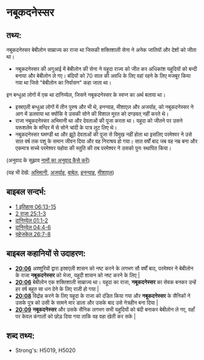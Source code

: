 # नबूकदनेस्सर #

## तथ्य: ##

नबूकदनेस्सर बेबीलोन साम्राज्य का राजा था जिसकी शक्तिशाली सेना ने अनेक जातियों और देशों को जीता था।

* नबूकदनेस्सर की अगुआई में बेबीलोन की सेना ने यहूदा राज्य को जीत कर अधिकांश यहूदियों को बन्दी बनाया और बेबीलोन ले गए। बंदियों को 70 साल की अवधि के लिए वहां रहने के लिए मजबूर किया गया था जिसे "बेबीलोन का निर्वासन" कहा जाता था।

इन बन्धुआ लोगों में एक था दानिय्येल, जिसने नबूकदनेस्सर के स्वप्न का अर्थ बताया था।

* इस्राएली बन्धुआ लोगों में तीन पुरुष और भी थे, हनन्याह, मीशाएल और अजर्याह, को नबूकदनेस्सर ने आग में डलवाया था क्योंकि वे उसकी सोने की विशाल मूरत को दण्डवत् नहीं करते थे।
* राजा नबूकदनेस्सर अभिमानी था और देवताओं की पूजा करता था। यहूदा को जीतने पर उसने यरूशलेम के मन्दिर में से सोने चांदी के पात्र लूट लिए थे।
* नबूकदनेस्सर घमण्डी था और झूठे देवताओं की पूजा से विमुख नहीं होता था इसलिए परमेश्वर ने उसे सात वर्ष तक पशु के समान जीवन दिया और वह निराश्रय हो गया। सात वर्षों बाद जब वह नम्र बना और एकमात्र सच्चे परमेश्वर यहोवा की स्तुति की तब परमेश्वर ने उसको पुनः स्थापित किया।

(अनुवाद के सुझाव [नामों का अनुवाद कैसे करें](rc://hi/ta/man/translate/translate-names))

(यह भी देखें: [अभिमानी](../other/arrogant.md), [अजर्याह](../names/azariah.md), [बाबेल](../names/babylon.md), [हनन्याह](../names/hananiah.md), [मीशाएल](../names/mishael.md))

## बाइबल सन्दर्भ: ##

* [1 इतिहास 06:13-15](rc://hi/tn/help/1ch/06/13)
* [2 राजा 25:1-3](rc://hi/tn/help/2ki/25/01)
* [दानिय्येल 01:1-2](rc://hi/tn/help/dan/01/01)
* [दानिय्येल 04:4-6](rc://hi/tn/help/dan/04/04)
* [यहेजकेल 26:7-8](rc://hi/tn/help/ezk/26/07)

## बाइबल कहानियों से उदाहरण: ##

* __[20:06](rc://hi/tn/help/obs/20/06)__ अश्शूरियों द्वारा इस्राएली शासन को नष्ट करने के लगभग सौ वर्षों बाद, परमेश्वर ने बेबीलोन के राजा __नबूकदनेस्सर__ को भेजा, यहूदी शासन को नष्ट करने के लिए | 
* __[20:06](rc://hi/tn/help/obs/20/06)__ बेबीलोन एक शक्तिशाली साम्राज्य था। यहूदा का राजा, __नबूकदनेस्सर__ का सेवक बनकर उन्हें हर वर्ष बहुत सा धन देने के लिए राज़ी हो गया |
* __[20:08](rc://hi/tn/help/obs/20/08)__  विद्रोह करने के लिए यहूदा के राजा को दंडित किया गया और __नबूकदनेस्सर__ के सैनिकों ने उसके पुत्र को उसी के सामने मार डाला और उसके बाद उसे नेत्रहीन बना दिया |
* __[20:09](rc://hi/tn/help/obs/20/09)__ __नबूकदनेस्सर__ और उसके सैनिक लगभग सभी यहूदियों को बंदी बनाकर बेबीलोन ले गए, वहाँ पर केवल कंगालों को छोड़ दिया गया ताकि वह वहा खेती कर सके |

## शब्द तथ्य: ##

* Strong's: H5019, H5020
